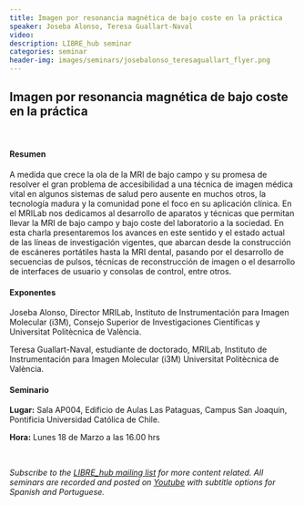 ```yaml
---
title: Imagen por resonancia magnética de bajo coste en la práctica
speaker: Joseba Alonso, Teresa Guallart-Naval
video:
description: LIBRE_hub seminar
categories: seminar
header-img: images/seminars/josebalonso_teresaguallart_flyer.png
---
```


## Imagen por resonancia magnética de bajo coste en la práctica

<br>

#### Resumen
A medida que crece la ola de la MRI de bajo campo y su promesa de resolver el gran problema de accesibilidad a una técnica de imagen médica vital en algunos sistemas de salud pero ausente en muchos otros, la tecnología madura y la comunidad pone el foco en su aplicación clínica. En el MRILab nos dedicamos al desarrollo de aparatos y técnicas que permitan llevar la MRI de bajo campo y bajo coste del laboratorio a la sociedad. En esta charla presentaremos los avances en este sentido y el estado actual de las líneas de investigación vigentes, que abarcan desde la construcción de escáneres portátiles hasta la MRI dental, pasando por el desarrollo de secuencias de pulsos, técnicas de reconstrucción de imagen o el desarrollo de interfaces de usuario y consolas de control, entre otros.

#### Exponentes
Joseba Alonso, Director MRILab, Instituto de Instrumentación para Imagen Molecular (i3M), Consejo Superior de Investigaciones Científicas y Universitat Politècnica de València.

Teresa Guallart-Naval, estudiante de doctorado, MRILab, Instituto de Instrumentación para Imagen Molecular (i3M) Universitat Politècnica de València.

#### Seminario
**Lugar:** Sala AP004, Edificio de Aulas Las Pataguas, Campus San Joaquin, Pontificia Universidad Católica de Chile.

**Hora:** Lunes 18 de Marzo a las 16.00 hrs

<br>

*Subscribe to the [LIBRE_hub mailing list](https://mailchi.mp/2efa11be3d6b/libre_hub) for more content related. All seminars are recorded and posted on [Youtube](https://www.youtube.com/channel/UCKaffupDA8KKrDE0rd668Xw) with subtitle options for Spanish and Portuguese.*